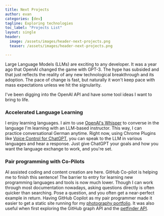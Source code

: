 ```yaml
---
title: Next Projects
author: evan
categories: [dev]
tagline: Exploring technologies
toc_label: "Projects List"
layout: single
header:
  image: /assets/images/header-next-projects.png
  teaser: /assets/images/header-next-projects.png

---
```


Large Language Models (LLMs) are exciting to any developer. It was a year ago that OpenAI changed the game with GPT-3. The hype has subsided and that just reflects the reality of any new technological breakthrough and its adoption. The pace of change is fast, but naturally it won't keep pace with mass expectations unless we hit the signularity.

I've been digging into the OpenAI API and have some tool ideas I want to bring to life.

### Accelerated Language Learning

I enjoy learning languages. I aim to use [OpenAI's Whisper](https://openai.com/research/whisper) to converse in the language I'm learning with an LLM-based instructor. This way, I can practice conversational German anytime. Right now, using Chrome Plugins like [Voice Control for ChatGPT](https://chrome.google.com/webstore/detail/voice-control-for-chatgpt/eollffkcakegifhacjnlnegohfdlidhn), you can speak to the LLM in various languages and hear a response. Just give ChatGPT your goals and how you want the language exchange to work, and you're set.

### Pair programming with Co-Pilots

AI assisted coding and content creation are here. GitHub Co-pilot is helping me to finish this sentence! The barrier to entry for learning new programming languages and tools is now much lower. Though I can work through most documentation nowadays, asking questions directly is often quicker than searching. Pose a question, and you often get a near-perfect example in return. Having GitHub Copilot as my pair programmer made it easier to get a static site running for my [photography portfolio](https://goodgander.com). It was also useful when first exploring the GitHub graph API and the [petfinder API](https://github.com/kindasimple/petfinder).